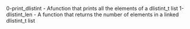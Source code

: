 0-print_dlistint - Afunction that prints all the elements of a dlistint_t list
1-dlistint_len - A function that returns the number of elements in a linked dlistint_t list
